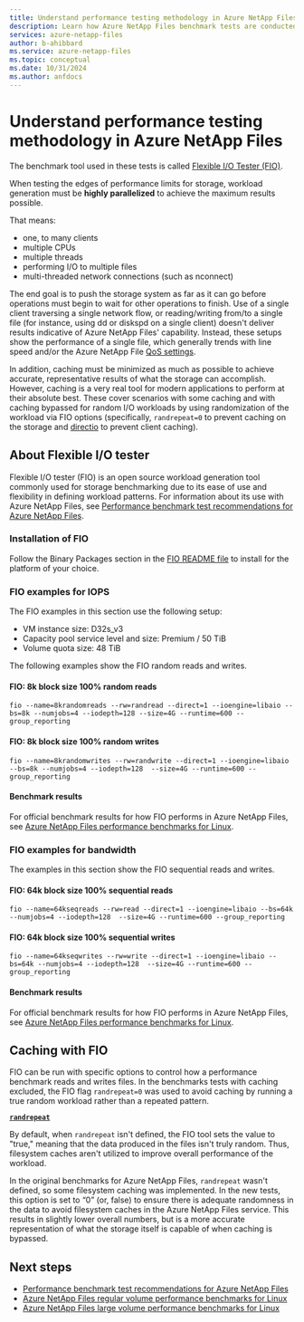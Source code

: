 ```yaml
---
title: Understand performance testing methodology in Azure NetApp Files
description: Learn how Azure NetApp Files benchmark tests are conducted. 
services: azure-netapp-files
author: b-ahibbard
ms.service: azure-netapp-files
ms.topic: conceptual
ms.date: 10/31/2024
ms.author: anfdocs
---
```


# Understand performance testing methodology in Azure NetApp Files

The benchmark tool used in these tests is called [Flexible I/O Tester (FIO)](https://fio.readthedocs.io/en/latest/fio_doc.html).  

When testing the edges of performance limits for storage, workload generation must be **highly parallelized** to achieve the maximum results possible.  

That means: 
- one, to many clients 
- multiple CPUs 
- multiple threads  
- performing I/O to multiple files  
- multi-threaded network connections (such as nconnect) 

The end goal is to push the storage system as far as it can go before operations must begin to wait for other operations to finish. Use of a single client traversing a single network flow, or reading/writing from/to a single file (for instance, using dd or diskspd on a single client) doesn't deliver results indicative of Azure NetApp Files' capability. Instead, these setups show the performance of a single file, which generally trends with line speed and/or the Azure NetApp File [QoS settings](azure-netapp-files-understand-storage-hierarchy.md#qos_types). 

In addition, caching must be minimized as much as possible to achieve accurate, representative results of what the storage can accomplish. However, caching is a very real tool for modern applications to perform at their absolute best. These cover scenarios with some caching and with caching bypassed for random I/O workloads by using randomization of the workload via FIO options (specifically, `randrepeat=0` to prevent caching on the storage and [directio](performance-linux-direct-io.md) to prevent client caching). 

## About Flexible I/O tester 

Flexible I/O tester (FIO) is an open source workload generation tool commonly used for storage benchmarking due to its ease of use and flexibility in defining workload patterns. For information about its use with Azure NetApp Files, see [Performance benchmark test recommendations for Azure NetApp Files](azure-netapp-files-performance-metrics-volumes.md).

### Installation of FIO

Follow the Binary Packages section in the [FIO README file](https://github.com/axboe/fio#readme) to install for the platform of your choice.

### FIO examples for IOPS 

The FIO examples in this section use the following setup:
* VM instance size: D32s_v3
* Capacity pool service level and size: Premium / 50 TiB
* Volume quota size: 48 TiB

The following examples show the FIO random reads and writes.

#### FIO: 8k block size 100% random reads

`fio --name=8krandomreads --rw=randread --direct=1 --ioengine=libaio --bs=8k --numjobs=4 --iodepth=128 --size=4G --runtime=600 --group_reporting`

#### FIO: 8k block size 100% random writes

`fio --name=8krandomwrites --rw=randwrite --direct=1 --ioengine=libaio --bs=8k --numjobs=4 --iodepth=128  --size=4G --runtime=600 --group_reporting`

#### Benchmark results

For official benchmark results for how FIO performs in Azure NetApp Files, see [Azure NetApp Files performance benchmarks for Linux](performance-benchmarks-linux.md).

### FIO examples for bandwidth

The examples in this section show the FIO sequential reads and writes.

#### FIO: 64k block size 100% sequential reads

`fio --name=64kseqreads --rw=read --direct=1 --ioengine=libaio --bs=64k --numjobs=4 --iodepth=128  --size=4G --runtime=600 --group_reporting`

#### FIO: 64k block size 100% sequential writes

`fio --name=64kseqwrites --rw=write --direct=1 --ioengine=libaio --bs=64k --numjobs=4 --iodepth=128  --size=4G --runtime=600 --group_reporting`

#### Benchmark results

For official benchmark results for how FIO performs in Azure NetApp Files, see [Azure NetApp Files performance benchmarks for Linux](performance-benchmarks-linux.md).

## Caching with FIO 

FIO can be run with specific options to control how a performance benchmark reads and writes files. In the benchmarks tests with caching excluded, the FIO flag `randrepeat=0` was used to avoid caching by running a true random workload rather than a repeated pattern. 

**[`randrepeat`](https://fio.readthedocs.io/latest/fio_doc.html#cmdoption-arg-randrepeat)**

By default, when `randrepeat` isn't defined, the FIO tool sets the value to "true," meaning that the data produced in the files isn't truly random. Thus, filesystem caches aren't utilized to improve overall performance of the workload.  

In the original benchmarks for Azure NetApp Files, `randrepeat` wasn't defined, so some filesystem caching was implemented. In the new tests, this option is set to “0” (or, false) to ensure there is adequate randomness in the data to avoid filesystem caches in the Azure NetApp Files service. This results in slightly lower overall numbers, but is a more accurate representation of what the storage itself is capable of when caching is bypassed. 

## Next steps 

* [Performance benchmark test recommendations for Azure NetApp Files](azure-netapp-files-performance-metrics-volumes.md)
* [Azure NetApp Files regular volume performance benchmarks for Linux](performance-benchmarks-linux.md)
* [Azure NetApp Files large volume performance benchmarks for Linux](performance-large-volumes-linux.md)

